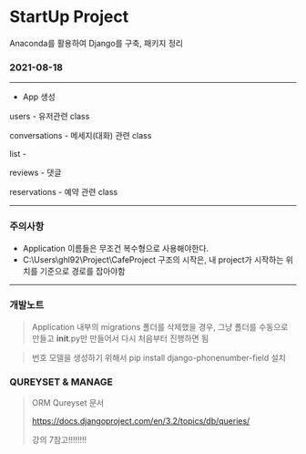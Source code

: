 # StartUp Project
Anaconda를 활용하여 Django를 구축, 패키지 정리



### 2021-08-18

---
* App 생성
 
users - 유저관련 class

conversations - 메세지(대화) 관련 class

list - 

reviews - 댓글

reservations - 예약 관련 class







---
### 주의사항

* Application 이름들은 무조건 복수형으로 사용해야한다.
* C:\Users\ghl92\Project\CafeProject 구조의 시작은,
  내 project가 시작하는 위치를 기준으로 경로를 잡아야함
---

### 개발노트  
> Application 내부의 migrations 폴더를 삭제했을 경우, 
> 그냥 폴더를 수동으로 만들고 __init__.py만 만들어서 다시 처음부터 진행하면 됨

> 번호 모델을 생성하기 위해서 pip install django-phonenumber-field 설치

### QUREYSET & MANAGE
> ORM Qureyset 문서
> 
> https://docs.djangoproject.com/en/3.2/topics/db/queries/
>
> 강의 7참고!!!!!!!!

     

